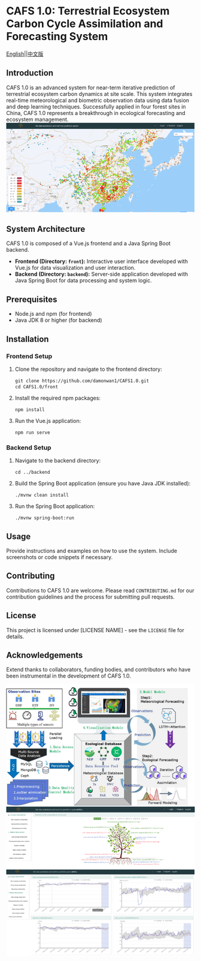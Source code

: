 
# CAFS 1.0: Terrestrial Ecosystem Carbon Cycle Assimilation and Forecasting System
[English](./README.md)||[中文版](./README_ZH.md)
## Introduction
CAFS 1.0 is an advanced system for near-term iterative prediction of terrestrial ecosystem carbon dynamics at site scale. This system integrates real-time meteorological and biometric observation data using data fusion and deep learning techniques. Successfully applied in four forest sites in China, CAFS 1.0 represents a breakthrough in ecological forecasting and ecosystem management.
![Example of CAFS1.0](images/example1.png)
## System Architecture
CAFS 1.0 is composed of a Vue.js frontend and a Java Spring Boot backend.

- **Frontend (Directory: `front`):** Interactive user interface developed with Vue.js for data visualization and user interaction.
- **Backend (Directory: `backend`):** Server-side application developed with Java Spring Boot for data processing and system logic.

## Prerequisites
- Node.js and npm (for frontend)
- Java JDK 8 or higher (for backend)

## Installation

### Frontend Setup
1. Clone the repository and navigate to the frontend directory:
   ```
   git clone https://github.com/damonwan1/CAFS1.0.git
   cd CAFS1.0/front
   ```
2. Install the required npm packages:
   ```
   npm install
   ```
3. Run the Vue.js application:
   ```
   npm run serve
   ```

### Backend Setup
1. Navigate to the backend directory:
   ```
   cd ../backend
   ```
2. Build the Spring Boot application (ensure you have Java JDK installed):
   ```
   ./mvnw clean install
   ```
3. Run the Spring Boot application:
   ```
   ./mvnw spring-boot:run
   ```

## Usage
Provide instructions and examples on how to use the system. Include screenshots or code snippets if necessary.

## Contributing
Contributions to CAFS 1.0 are welcome. Please read `CONTRIBUTING.md` for our contribution guidelines and the process for submitting pull requests.

## License
This project is licensed under [LICENSE NAME] - see the `LICENSE` file for details.

## Acknowledgements
Extend thanks to collaborators, funding bodies, and contributors who have been instrumental in the development of CAFS 1.0.

![Example of CAFS1.0](images/example2.png)
![Example of CAFS1.0](images/example3.png)
![Example of CAFS1.0](images/example4.png)
